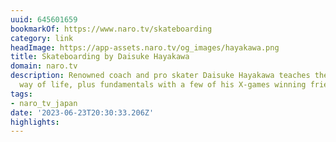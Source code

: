 ```yaml
---
uuid: 645601659
bookmarkOf: https://www.naro.tv/skateboarding
category: link
headImage: https://app-assets.naro.tv/og_images/hayakawa.png
title: Skateboarding by Daisuke Hayakawa
domain: naro.tv
description: Renowned coach and pro skater Daisuke Hayakawa teaches the skateboarding
  way of life, plus fundamentals with a few of his X-games winning friends.
tags:
- naro_tv_japan
date: '2023-06-23T20:30:33.206Z'
highlights:
---
```



